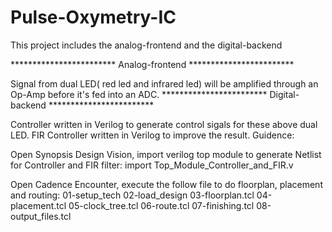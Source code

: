 # Pulse-Oxymetry-IC
This project includes the analog-frontend and the digital-backend

************************ Analog-frontend ************************

Signal from dual LED( red led and infrared led) will be amplified through an Op-Amp before it's fed into an ADC.
************************ Digital-backend ************************

Controller written in Verilog to generate control sigals for these above dual LED.
FIR Controller written in Verilog to improve the result.
Guidence:

Open Synopsis Design Vision, import verilog top module to generate Netlist for Controller and FIR filter:
import Top_Module_Controller_and_FIR.v

Open Cadence Encounter, execute the follow file to do floorplan, placement and routing:
01-setup_tech
02-load_design
03-floorplan.tcl
04-placement.tcl
05-clock_tree.tcl
06-route.tcl
07-finishing.tcl
08-output_files.tcl
